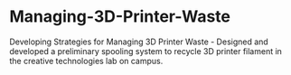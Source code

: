 # Managing-3D-Printer-Waste
Developing Strategies for Managing 3D Printer Waste - Designed and developed a preliminary spooling system to recycle 3D printer filament in the creative technologies lab on campus.
